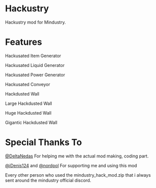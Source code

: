 # Hackustry
Hackustry mod for Mindustry.

# Features
Hackusated Item Generator

Hackusated Liquid Generator

Hackusated Power Generator

Hackusated Conveyor

Hackdusted Wall

Large Hackdusted Wall

Huge Hackdusted Wall

Gigantic Hackdusted Wall

# Special Thanks To
[@DeltaNedas](https://github.com/DeltaNedas) For helping me with the actual mod making, coding part.

[@iDenis124](https://github.com/iDenis124) and [@nordpol](https://github.com/nordpol) For supporting me and using this mod

Every other person who used the mindustry_hack_mod.zip that i always sent around the mindustry official discord.
